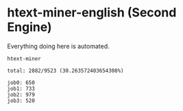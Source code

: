 # htext-miner-english (Second Engine)

Everything doing here is automated.

```
htext-miner

total: 2882/9523 (30.263572403654308%)

job0: 650
job1: 733
job2: 979
job3: 520
```